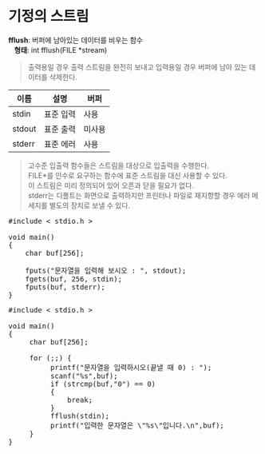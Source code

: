 # 기정의 스트림
**fflush**: 버퍼에 남아있는 데이터를 비우는 함수      
&nbsp;&nbsp;&nbsp;**형태**: int fflush(FILE *stream)  
> 출력용일 경우 출력 스트림을 완전히 보내고 입력용일 경우 버퍼에 남아 있는 데이터를 삭제한다.

|이름|설명|버퍼|
|----|----|----|
|stdin|표준 입력|사용|
|stdout|표준 출력|미사용|
|stderr|표준 에러|사용|

> 고수준 입출력 함수들은 스트림을 대상으로 입출력을 수행한다.  
> FILE*를 인수로 요구하는 함수에 표준 스트림을 대신 사용할 수 있다.    
> 이 스트림은 미리 정의되어 있어 오픈과 닫을 필요가 없다.  
> stderr는 디폴트는 화면으로 출력하지만 프린터나 파일로 재지향할 경우 에러 메세지를 별도의 장치로 보낼 수 있다.

<pre>#include < stdio.h >

void main()
{
    char buf[256];

    fputs("문자열을 입력해 보시오 : ", stdout);
    fgets(buf, 256, stdin);
    fputs(buf, stderr);
}</pre>

<pre>#include < stdio.h >

void main()
{
     char buf[256];

     for (;;) {
          printf("문자열을 입력하시오(끝낼 때 0) : ");
          scanf("%s",buf);
          if (strcmp(buf,"0") == 0) 
          {
              break;
          }
          fflush(stdin);
          printf("입력한 문자열은 \"%s\"입니다.\n",buf);
     }
}</pre>
